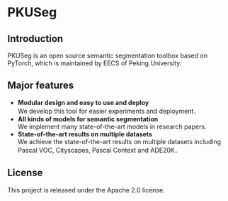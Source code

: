 # PKUSeg

## Introduction


PKUSeg is an open source semantic segmentation toolbox based on PyTorch, which is maintained 
by EECS of Peking University.


## Major features

- **Modular design and easy to use and deploy**  
   We develop this tool for easier experiments and deployment．
- **All kinds of models for semantic segmentation**  
   We implement many state-of-the-art models in research papers.
- **State-of-the-art results on multiple datasets**  
   We achieve the state-of-the-art results on multiple datasets including Pascal VOC, Cityscapes, Pascal Context
   and ADE20K．


## License

This project is released under the Apache 2.0 license.
